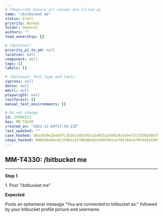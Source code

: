```yaml
---
# (Required) Ensure all values are filled up
name: "/bitbucket me"
status: Draft
priority: Normal
folder: General
authors: ""
team_ownership: []

# (Optional)
priority_p1_to_p4: null
location: null
component: null
tags: []
labels: []

# (Optional) Test type and tools
cypress: null
detox: null
mmctl: null
playwright: null
rainforest: []
manual_test_environments: []

# Do not change
id: 15984273
key: MM-T4330
created_on: "2021-11-04T17:34:13Z"
last_updated: ""
case_hashed: d8aa939e2beb97c1b16c505545ca14955a24d624a7a5e72c3326b99d79d5124dd36604bbbbaf0893e63b164a8379701b
steps_hashed: 08b549a4bcdc2f861a15f86d0e92e340f85ecef8fc64cb79fdd9a1965c88c792dff5152c1967e6c5d34ec8f84c6b83b8
---
```


<!-- (Auto-generated) Based on frontmatter's "key" and "name" -->

## MM-T4330: /bitbucket me

---

**Step 1**

1\. Post "/bitbucket me"

**Expected**

Posts an ephemeral message "You are connected to bitbucket as:" followed by your bitbucket profile picture and username.

